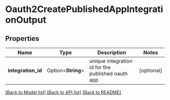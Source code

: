 # Oauth2CreatePublishedAppIntegrationOutput

## Properties

Name | Type | Description | Notes
------------ | ------------- | ------------- | -------------
**integration_id** | Option<**String**> | unique integration id for the published oauth app  | [optional]

[[Back to Model list]](../README.md#documentation-for-models) [[Back to API list]](../README.md#documentation-for-api-endpoints) [[Back to README]](../README.md)


